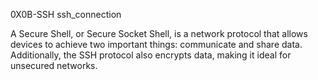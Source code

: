 0X0B-SSH
ssh_connection

A Secure Shell, or Secure Socket Shell, is a network protocol that allows devices to achieve two important things: communicate and share data. Additionally, the SSH protocol also encrypts data, making it ideal for unsecured networks.

